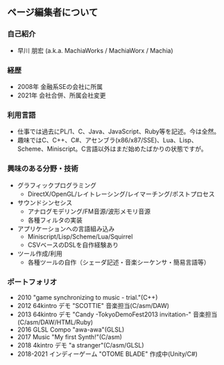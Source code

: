 ## ページ編集者について

### 自己紹介

* 早川 朋宏 (a.k.a. MachiaWorks / MachiaWorx / Machia)

### 経歴

* 2008年 金融系SEの会社に所属
* 2021年 会社合併、所属会社変更

### 利用言語

* 仕事では過去にPL/1、C、Java、JavaScript、Ruby等を記述。今は全然。
* 趣味ではC、C++、C#、アセンブラ(x86/x87/SSE)、Lua、Lisp、Scheme、Miniscript。C言語以外はまだ始めたばかりの状態ですが。

### 興味のある分野・技術

* グラフィックプログラミング
  * DirectX/OpenGL/レイトレーシング/レイマーチング/ポストプロセス
* サウンドシンセシス
  * アナログモデリング/FM音源/波形メモリ音源
  * 各種フィルタの実装
* アプリケーションへの言語組み込み
  * Miniscript/Lisp/Scheme/Lua/Squirrel
  * CSVベースのDSLを自作経験あり
* ツール作成/利用
  * 各種ツールの自作（シェーダ記述・音楽シーケンサ・簡易言語等）

### ポートフォリオ

* 2010 "game synchronizing to music - trial."(C++)
* 2012 64kintro デモ "SCOTTIE" 音楽担当(C/asm/DAW)
* 2013 64kintro デモ "Candy -TokyoDemoFest2013 invitation-"  音楽担当 (C/asm/DAW/HTML/Ruby)
* 2016 GLSL Compo "awa-awa"(GLSL)
* 2017 Music "My first Synth!"(C/asm)
* 2018 4kintro デモ "a stranger"(C/asm/GLSL)
* 2018-2021 インディーゲーム "OTOME BLADE" 作成中(Unity/C#)